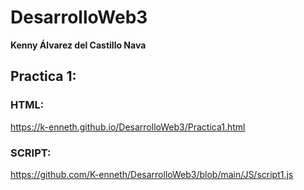 # DesarrolloWeb3
**Kenny Álvarez del Castillo Nava**
## Practica 1: 
### HTML:
https://k-enneth.github.io/DesarrolloWeb3/Practica1.html
### SCRIPT:
https://github.com/K-enneth/DesarrolloWeb3/blob/main/JS/script1.js
